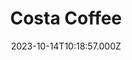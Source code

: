 ---
date: 2023-10-14T10:18:57.000Z
title: Costa Coffee
latitude: 52.03857870104306
longitude: 0.730118486106803
url: https://www.costa.co.uk
category: checkin
---